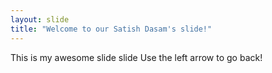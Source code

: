 ```yaml
---
layout: slide
title: "Welcome to our Satish Dasam's slide!"
---
```

This is my awesome slide slide
Use the left arrow to go back!



